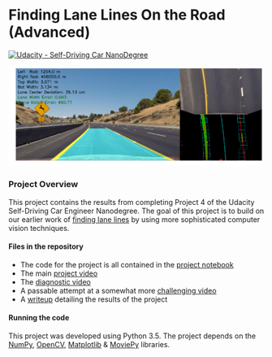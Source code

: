 # **Finding Lane Lines On the Road (Advanced)**

[![Udacity - Self-Driving Car NanoDegree](https://s3.amazonaws.com/udacity-sdc/github/shield-carnd.svg)](http://www.udacity.com/drive)

![](./output_images/diagnostic_screen.png)

### **Project Overview**

This project contains the results from completing Project 4 of the Udacity Self-Driving Car Engineer Nanodegree. The goal of this project is to build on our earlier work of [finding lane lines](https://github.com/liamondrop/finding-lane-lines) by using more sophisticated computer vision techniques.

#### Files in the repository
* The code for the project is all contained in the [project notebook](./project_notebook.ipynb)
* The main [project video](./output_videos/project_video_process.mp4)
* The [diagnostic video](./output_videos/project_video_diagnostic.mp4)
* A passable attempt at a somewhat more [challenging video](./output_videos/challenge_video_process.mp4)
* A [writeup](./WRITEUP.md) detailing the results of the project

#### Running the code
This project was developed using Python 3.5. The project depends on the [NumPy](http://www.numpy.org/), [OpenCV](http://opencv.org/), [Matplotlib](http://matplotlib.org/) & [MoviePy](http://zulko.github.io/moviepy/) libraries.
